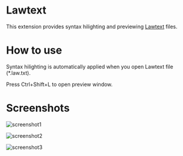 Lawtext
========================

This extension provides syntax hilighting and previewing [Lawtext](https://github.com/yamachig/lawtext) files.

How to use
========================

Syntax hilighting is automatically applied when you open Lawtext file (*.law.txt).

Press Ctrl+Shift+L to open preview window.

Screenshots
========================

![screenshot1](https://github.com/yamachig/Lawtext/wiki/images/vscode-screenshot1.png)

![screenshot2](https://github.com/yamachig/Lawtext/wiki/images/vscode-screenshot2.png)

![screenshot3](https://github.com/yamachig/Lawtext/wiki/images/vscode-screenshot3.png)
